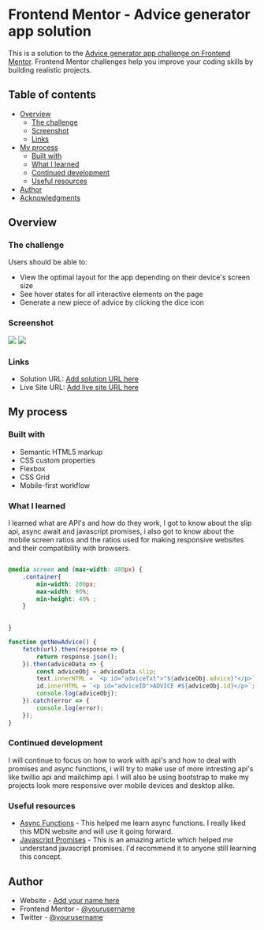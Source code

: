 
# Frontend Mentor - Advice generator app solution

This is a solution to the [Advice generator app challenge on Frontend Mentor](https://www.frontendmentor.io/challenges/advice-generator-app-QdUG-13db). Frontend Mentor challenges help you improve your coding skills by building realistic projects.

## Table of contents

- [Overview](#overview)
  - [The challenge](#the-challenge)
  - [Screenshot](#screenshot)
  - [Links](#links)
- [My process](#my-process)
  - [Built with](#built-with)
  - [What I learned](#what-i-learned)
  - [Continued development](#continued-development)
  - [Useful resources](#useful-resources)
- [Author](#author)
- [Acknowledgments](#acknowledgments)

## Overview

### The challenge

Users should be able to:

- View the optimal layout for the app depending on their device's screen size
- See hover states for all interactive elements on the page
- Generate a new piece of advice by clicking the dice icon

### Screenshot

![](./screenshotdesktop.png)
![](./screenshotmobile.png)


### Links

- Solution URL: [Add solution URL here](https://github.com/snowrlax/Advice-Generator-App)
- Live Site URL: [Add live site URL here](https://polite-dolphin-a5a145.netlify.app/)

## My process

### Built with

- Semantic HTML5 markup
- CSS custom properties
- Flexbox
- CSS Grid
- Mobile-first workflow

### What I learned

I learned what are API's and how do they work, I got to know about the slip api, async await and javascript promises, i also got to know about the mobile screen ratios and the ratios used for making responsive websites and their compatibility with browsers.  

```css

@media screen and (max-width: 480px) {
    .container{
        min-width: 200px;
        max-width: 90%;
        min-height: 40% ;
    }

    
}
```
```js
function getNewAdvice() {
    fetch(url).then(response => {
        return response.json();
    }).then(adviceData => {
        const adviceObj = adviceData.slip;
        text.innerHTML = `<p id="adviceTxt">"${adviceObj.advice}"</p>`;
        id.innerHTML = `<p id="adviceID">ADVICE #${adviceObj.id}</p>`;
        console.log(adviceObj);
    }).catch(error => {
        console.log(error);
    });
}

```

### Continued development

I will continue to focus on how to work with api's and how to deal with promises and async functions, i will try to make use of more intresting api's like twillio api and mailchimp api. I will also be using bootstrap to make my projects look more responsive over mobile devices and desktop alike. 

### Useful resources

- [Async Functions](https://developer.mozilla.org/en-US/docs/Web/JavaScript/Reference/Statements/async_function) - This helped me learn async functions. I really liked this MDN website and will use it going forward.
- [Javascript Promises](https://developer.mozilla.org/en-US/docs/Web/JavaScript/Reference/Global_Objects/Promise) - This is an amazing article which helped me understand javascript promises. I'd recommend it to anyone still learning this concept.

## Author

- Website - [Add your name here](https://www.github.com/snowrlax)
- Frontend Mentor - [@yourusername](https://www.frontendmentor.io/profile/snowrlax)
- Twitter - [@yourusername](https://www.twitter.com/prnviskidding)

